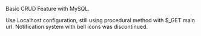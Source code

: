 Basic CRUD Feature with MySQL.

Use Localhost configuration, still using procedural method with $_GET main url. Notification system with bell icons was discontinued.

